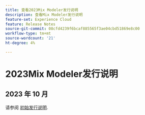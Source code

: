 ```yaml
---
title: 查看2023Mix Modeler发行说明
description: 查看Mix Modeler发行说明
feature-set: Experience Cloud
feature: Release Notes
source-git-commit: 08cfd4239f6bcaf885565f3ae04cbd51869e8c00
workflow-type: tm+mt
source-wordcount: '21'
ht-degree: 4%

---
```


# 2023Mix Modeler发行说明

## 2023 年 10 月

请参阅 [初始发行说明](latest.md).

